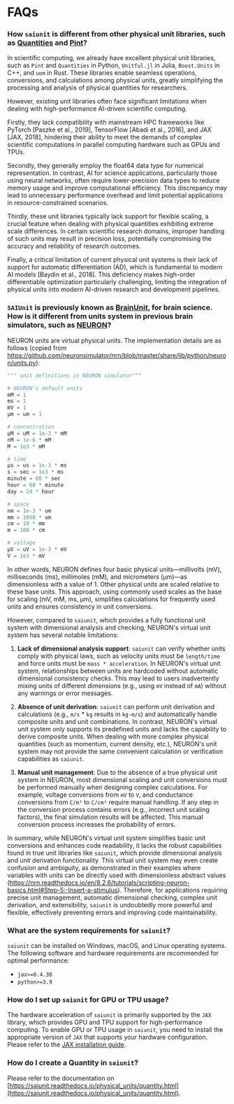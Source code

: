 # FAQs




### How ``saiunit`` is different from other physical unit libraries, such as [Quantities](https://github.com/python-quantities/python-quantities) and [Pint](https://github.com/hgrecco/pint)?


In scientific computing, we already have excellent physical unit libraries, such as `Pint` and `Quantities` in Python, `Unitful.jl` in Julia, `Boost.Units` in C++, and `uom` in Rust. These libraries enable seamless operations, conversions, and calculations among physical units, greatly simplifying the processing and analysis of physical quantities for researchers.

However, existing unit libraries often face significant limitations when dealing with high-performance AI-driven scientific computing.

Firstly, they lack compatibility with mainstream HPC frameworks like PyTorch [Paszke et al., 2019], TensorFlow [Abadi et al., 2016], and JAX [JAX, 2018], hindering their ability to meet the demands of complex scientific computations in parallel computing hardware such as GPUs and TPUs.

Secondly, they generally employ the float64 data type for numerical representation. In contrast, AI for science applications, particularly those using neural networks, often require lower-precision data types to reduce memory usage and improve computational efficiency. This discrepancy may lead to unnecessary performance overhead and limit potential applications in resource-constrained scenarios.

Thirdly, these unit libraries typically lack support for flexible scaling, a crucial feature when dealing with physical quantities exhibiting extreme scale differences. In certain scientific research domains, improper handling of such units may result in precision loss, potentially compromising the accuracy and reliability of research outcomes.

 Finally, a critical limitation of current physical unit systems is their lack of support for automatic differentiation (AD), which is fundamental to modern AI models [Baydin et al., 2018]. This deficiency makes high-order differentiable optimization particularly challenging, limiting the integration of physical units into modern AI-driven research and development pipelines.



### ``SAIUnit`` is previously known as [BrainUnit](https://github.com/chaobrain/brainunit), for brain science. How is it different from units system in previous brain simulators, such as [NEURON](https://nrn.readthedocs.io/en/8.2.6/tutorials/scripting-neuron-basics.html)?

NEURON units are virtual physical units. The implementation details are as follows (copied from https://github.com/neuronsimulator/nrn/blob/master/share/lib/python/neuron/units.py):

```python
""" unit definitions in NEURON simulator"""

# NEURON's default units
mM = 1
ms = 1
mV = 1
µm = um = 1

# concentration
µM = uM = 1e-3 * mM
nM = 1e-6 * mM
M = 1e3 * mM

# time
µs = us = 1e-3 * ms
s = sec = 1e3 * ms
minute = 60 * sec
hour = 60 * minute
day = 24 * hour

# space
nm = 1e-3 * um
mm = 1000 * um
cm = 10 * mm
m = 100 * cm

# voltage
μV = uV = 1e-3 * mV
V = 1e3 * mV
```

In other words, NEURON defines four basic physical units—millivolts (mV), milliseconds (ms), millimoles (mM), and micrometers (µm)—as dimensionless with a value of 1. Other physical units are scaled relative to these base units. This approach, using commonly used scales as the base for scaling (mV, mM, ms, µm), simplifies calculations for frequently used units and ensures consistency in unit conversions.

However, compared to `saiunit`, which provides a fully functional unit system with dimensional analysis and checking, NEURON's virtual unit system has several notable limitations:

1. **Lack of dimensional analysis support**: `saiunit` can verify whether units comply with physical laws, such as velocity units must be `length/time` and force units must be `mass * acceleration`. In NEURON's virtual unit system, relationships between units are hardcoded without automatic dimensional consistency checks. This may lead to users inadvertently mixing units of different dimensions (e.g., using `mV` instead of `mA`) without any warnings or error messages.

2. **Absence of unit derivation**: `saiunit` can perform unit derivation and calculations (e.g., `m/s` * `kg` results in `kg·m/s`) and automatically handle composite units and unit combinations. In contrast, NEURON's virtual unit system only supports its predefined units and lacks the capability to derive composite units. When dealing with more complex physical quantities (such as momentum, current density, etc.), NEURON's unit system may not provide the same convenient calculation or verification capabilities as `saiunit`.

3. **Manual unit management**: Due to the absence of a true physical unit system in NEURON, most dimensional scaling and unit conversions must be performed manually when designing complex calculations. For example, voltage conversions from `mV` to `V`, and conductance conversions from `C/m³` to `C/cm³` require manual handling. If any step in the conversion process contains errors (e.g., incorrect unit scaling factors), the final simulation results will be affected. This manual conversion process increases the probability of errors.

In summary, while NEURON's virtual unit system simplifies basic unit conversions and enhances code readability, it lacks the robust capabilities found in true unit libraries like `saiunit`, which provide dimensional analysis and unit derivation functionality. This virtual unit system may even create confusion and ambiguity, as demonstrated in their examples where variables with units can be directly used with dimensionless abstract values (https://nrn.readthedocs.io/en/8.2.6/tutorials/scripting-neuron-basics.html#Step-5:-Insert-a-stimulus). Therefore, for applications requiring precise unit management, automatic dimensional checking, complex unit derivation, and extensibility, `saiunit` is undoubtedly more powerful and flexible, effectively preventing errors and improving code maintainability. 


### What are the system requirements for `saiunit`?

`saiunit` can be installed on Windows, macOS, and Linux operating systems. The following software and hardware requirements are recommended for optimal performance:

- ``jax>=0.4.30``
- ``python>=3.9``




### How do I set up ``saiunit`` for GPU or TPU usage?

The hardware acceleration of `saiunit` is primarily supported by the `JAX` library, which provides GPU and TPU support for high-performance computing. To enable GPU or TPU usage in `saiunit`, you need to install the appropriate version of `JAX` that supports your hardware configuration. 
Please refer to the [JAX installation guide](https://jax.readthedocs.io/en/latest/installation.html). 






### How do I create a Quantity in ``saiunit``?


Please refer to the documentation on [https://saiunit.readthedocs.io/physical_units/quantity.html](https://saiunit.readthedocs.io/physical_units/quantity.html).


